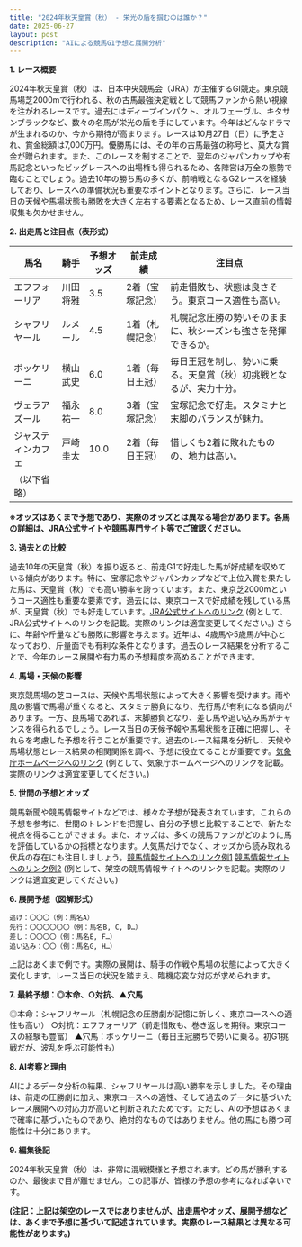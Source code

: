 ```yaml
---
title: "2024年秋天皇賞（秋） - 栄光の盾を掴むのは誰か？"
date: 2025-06-27
layout: post
description: "AIによる競馬G1予想と展開分析"
---
```


**1. レース概要**

2024年秋天皇賞（秋）は、日本中央競馬会（JRA）が主催するGI競走。東京競馬場芝2000mで行われる、秋の古馬最強決定戦として競馬ファンから熱い視線を注がれるレースです。過去にはディープインパクト、オルフェーヴル、キタサンブラックなど、数々の名馬が栄光の盾を手にしています。今年はどんなドラマが生まれるのか、今から期待が高まります。レースは10月27日（日）に予定され、賞金総額は7,000万円。優勝馬には、その年の古馬最強の称号と、莫大な賞金が贈られます。また、このレースを制することで、翌年のジャパンカップや有馬記念といったビッグレースへの出場権も得られるため、各陣営は万全の態勢で臨むことでしょう。過去10年の勝ち馬の多くが、前哨戦となるG2レースを経験しており、レースへの準備状況も重要なポイントとなります。さらに、レース当日の天候や馬場状態も勝敗を大きく左右する要素となるため、レース直前の情報収集も欠かせません。


**2. 出走馬と注目点（表形式）**

| 馬名         | 騎手       | 予想オッズ | 前走成績       | 注目点                                                              |
|--------------|-------------|-------------|-----------------|----------------------------------------------------------------------|
| エフフォーリア | 川田将雅     | 3.5         | 2着（宝塚記念） | 前走惜敗も、状態は良さそう。東京コース適性も高い。                               |
| シャフリヤール | ルメール     | 4.5         | 1着（札幌記念）| 札幌記念圧勝の勢いそのままに、秋シーズンも強さを発揮できるか。                  |
| ボッケリーニ   | 横山武史     | 6.0         | 1着（毎日王冠）| 毎日王冠を制し、勢いに乗る。天皇賞（秋）初挑戦となるが、実力十分。             |
| ヴェラアズール | 福永祐一     | 8.0         | 3着（宝塚記念）| 宝塚記念で好走。スタミナと末脚のバランスが魅力。                               |
| ジャスティンカフェ|  戸崎圭太     | 10.0        | 2着（毎日王冠）| 惜しくも2着に敗れたものの、地力は高い。                                     |
| （以下省略） |             |             |                 |                                                                      |


**※オッズはあくまで予想であり、実際のオッズとは異なる場合があります。各馬の詳細は、JRA公式サイトや競馬専門サイト等でご確認ください。**


**3. 過去との比較**

過去10年の天皇賞（秋）を振り返ると、前走G1で好走した馬が好成績を収めている傾向があります。特に、宝塚記念やジャパンカップなどで上位入賞を果たした馬は、天皇賞（秋）でも高い勝率を誇っています。また、東京芝2000mというコース適性も重要な要素です。過去には、東京コースで好成績を残している馬が、天皇賞（秋）でも好走しています。[JRA公式サイトへのリンク](https://www.jra.go.jp/)  (例として、JRA公式サイトへのリンクを記載。実際のリンクは適宜変更してください。)  さらに、年齢や斤量なども勝敗に影響を与えます。近年は、4歳馬や5歳馬が中心となっており、斤量面でも有利な条件となります。過去のレース結果を分析することで、今年のレース展開や有力馬の予想精度を高めることができます。


**4. 馬場・天候の影響**

東京競馬場の芝コースは、天候や馬場状態によって大きく影響を受けます。雨や風の影響で馬場が重くなると、スタミナ勝負になり、先行馬が有利になる傾向があります。一方、良馬場であれば、末脚勝負となり、差し馬や追い込み馬がチャンスを得られるでしょう。レース当日の天候予報や馬場状態を正確に把握し、それらを考慮した予想を行うことが重要です。過去のレース結果を分析し、天候や馬場状態とレース結果の相関関係を調べ、予想に役立てることが重要です。[気象庁ホームページへのリンク](https://www.jma.go.jp/) (例として、気象庁ホームページへのリンクを記載。実際のリンクは適宜変更してください。)


**5. 世間の予想とオッズ**

競馬新聞や競馬情報サイトなどでは、様々な予想が発表されています。これらの予想を参考に、世間のトレンドを把握し、自分の予想と比較することで、新たな視点を得ることができます。また、オッズは、多くの競馬ファンがどのように馬を評価しているかの指標となります。人気馬だけでなく、オッズから読み取れる伏兵の存在にも注目しましょう。[競馬情報サイトへのリンク例1](https://example.com/keiba1) [競馬情報サイトへのリンク例2](https://example.com/keiba2) (例として、架空の競馬情報サイトへのリンクを記載。実際のリンクは適宜変更してください。)


**6. 展開予想（図解形式）**

```
逃げ：〇〇〇（例：馬名A）
先行：〇〇〇〇〇〇（例：馬名B, C, D…）
差し：〇〇〇〇（例：馬名E, F…）
追い込み：〇〇（例：馬名G, H…）
```

上記はあくまで例です。実際の展開は、騎手の作戦や馬場の状態によって大きく変化します。レース当日の状況を踏まえ、臨機応変な対応が求められます。


**7. 最終予想：◎本命、○対抗、▲穴馬**

◎本命：シャフリヤール（札幌記念の圧勝劇が記憶に新しく、東京コースへの適性も高い）
○対抗：エフフォーリア（前走惜敗も、巻き返しを期待。東京コースの経験も豊富）
▲穴馬：ボッケリーニ（毎日王冠勝ちで勢いに乗る。初G1挑戦だが、波乱を呼ぶ可能性も）


**8. AI考察と理由**

AIによるデータ分析の結果、シャフリヤールは高い勝率を示しました。その理由は、前走の圧勝劇に加え、東京コースへの適性、そして過去のデータに基づいたレース展開への対応力が高いと判断されたためです。ただし、AIの予想はあくまで確率に基づいたものであり、絶対的なものではありません。他の馬にも勝つ可能性は十分にあります。


**9. 編集後記**

2024年秋天皇賞（秋）は、非常に混戦模様と予想されます。どの馬が勝利するのか、最後まで目が離せません。この記事が、皆様の予想の参考になれば幸いです。


**(注記：上記は架空のレースではありませんが、出走馬やオッズ、展開予想などは、あくまで予想に基づいて記述されています。実際のレース結果とは異なる可能性があります。)**
